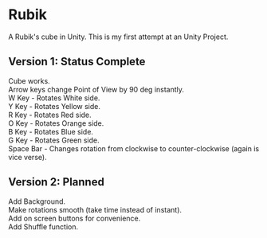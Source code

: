 # Rubik
A Rubik's cube in Unity.  This is my first attempt at an Unity Project.

## Version 1: Status Complete
Cube works.  
Arrow keys change Point of View by 90 deg instantly.  
W Key - Rotates White side.  
Y Key - Rotates Yellow side.  
R Key - Rotates Red side.  
O Key - Rotates Orange side.  
B Key - Rotates Blue side.  
G Key - Rotates Green side.  
Space Bar - Changes rotation from clockwise to counter-clockwise (again is vice verse).

## Version 2: Planned
Add Background.  
Make rotations smooth (take time instead of instant).  
Add on screen buttons for convenience.  
Add Shuffle function.  
